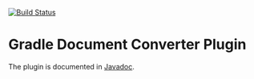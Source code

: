 [![Build Status](https://travis-ci.org/Myllyenko/gradle-document-converter-plugin.svg?branch=master)](https://travis-ci.org/Myllyenko/gradle-document-converter-plugin)

# Gradle Document Converter Plugin
The plugin is documented in [Javadoc](https://myllyenko.github.io/gradle-document-converter-plugin/).
